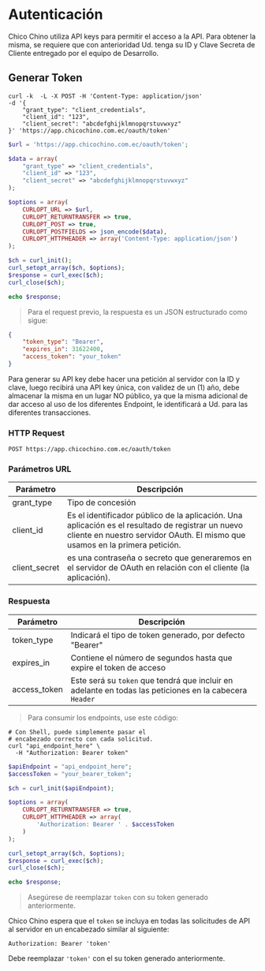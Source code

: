 # Autenticación

Chico Chino utiliza API keys para permitir el acceso a la API. Para obtener la misma, se requiere que con anterioridad Ud. tenga su ID y Clave Secreta de Cliente entregado por el equipo de Desarrollo.

## Generar Token

```shell
curl -k  -L -X POST -H 'Content-Type: application/json'
-d '{
    "grant_type": "client_credentials",
    "client_id": "123",
    "client_secret": "abcdefghijklmnopqrstuvwxyz"
}' 'https://app.chicochino.com.ec/oauth/token'
```

```php
$url = 'https://app.chicochino.com.ec/oauth/token';

$data = array(
    "grant_type" => "client_credentials",
    "client_id" => "123",
    "client_secret" => "abcdefghijklmnopqrstuvwxyz"
);

$options = array(
    CURLOPT_URL => $url,
    CURLOPT_RETURNTRANSFER => true,
    CURLOPT_POST => true,
    CURLOPT_POSTFIELDS => json_encode($data),
    CURLOPT_HTTPHEADER => array('Content-Type: application/json')
);

$ch = curl_init();
curl_setopt_array($ch, $options);
$response = curl_exec($ch);
curl_close($ch);

echo $response;
```

> Para el request previo, la respuesta es un JSON estructurado como sigue:

```json
{
    "token_type": "Bearer",
    "expires_in": 31622400,
    "access_token": "your_token"
}
```

Para generar su API key debe hacer una petición al servidor con la ID y clave, luego recibirá una API key única, con validez de un (1) año, debe almacenar la misma en un lugar NO público, ya que la misma adicional de dar acceso al uso de los diferentes Endpoint, le identificará a Ud. para las diferentes transacciones.

### HTTP Request

`POST https://app.chicochino.com.ec/oauth/token`

### Parámetros URL

Parámetro | Descripción
--------- | -----------
grant_type | Tipo de concesión
client_id | Es el identificador público de la aplicación. Una aplicación es el resultado de registrar un nuevo cliente en nuestro servidor OAuth. El mismo que usamos en la primera petición.
client_secret | es una contraseña o secreto que generaremos en el servidor de OAuth en relación con el cliente (la aplicación).

### Respuesta

Parámetro | Descripción
--------- | -----------
token_type | Indicará el tipo de token generado, por defecto "Bearer"
expires_in | Contiene el número de segundos hasta que expire el token de acceso
access_token | Este será su `token` que tendrá que incluir en adelante en todas las peticiones en la cabecera `Header`

> Para consumir los endpoints, use este código:

```shell
# Con Shell, puede simplemente pasar el 
# encabezado correcto con cada solicitud.
curl "api_endpoint_here" \
  -H "Authorization: Bearer token"
```

```php
$apiEndpoint = "api_endpoint_here";
$accessToken = "your_bearer_token";

$ch = curl_init($apiEndpoint);

$options = array(
    CURLOPT_RETURNTRANSFER => true,
    CURLOPT_HTTPHEADER => array(
        'Authorization: Bearer ' . $accessToken
    )
);

curl_setopt_array($ch, $options);
$response = curl_exec($ch);
curl_close($ch);

echo $response;
```

> Asegúrese de reemplazar `token` con su token generado anteriormente.

Chico Chino espera que el `token` se incluya en todas las solicitudes de API al servidor en un encabezado similar al siguiente:

`Authorization: Bearer 'token'`

<aside class="notice">
Debe reemplazar <code>'token'</code> con el su token generado anteriormente.
</aside>